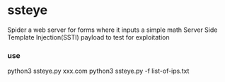 # ssteye
Spider a web server for forms where it inputs a simple math Server Side Template Injection(SSTI) payload to test for exploitation


### use
python3 ssteye.py xxx.com
python3 ssteye.py -f list-of-ips.txt
